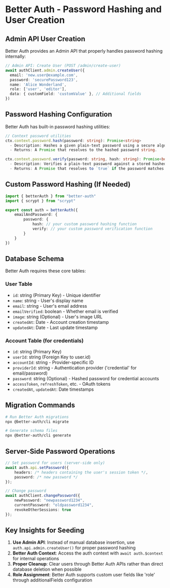 # Better Auth - Password Hashing and User Creation

## Admin API User Creation

Better Auth provides an Admin API that properly handles password hashing internally:

```typescript
// Admin API: Create User (POST /admin/create-user)
await authClient.admin.createUser({
  email: 'new.user@example.com',
  password: 'securePassword123',
  name: 'Alice Wonderland',
  role: ['user', 'editor'],
  data: { customField: 'customValue' }, // Additional fields
})
```

## Password Hashing Configuration

Better Auth has built-in password hashing utilities:

```typescript
// Context password utilities
ctx.context.password.hash(password: string): Promise<string>
  - Description: Hashes a given plain-text password using a secure algorithm.
  - Returns: A Promise that resolves to the hashed password string.

ctx.context.password.verify(password: string, hash: string): Promise<boolean>
  - Description: Verifies a plain-text password against a stored hashed password.
  - Returns: A Promise that resolves to `true` if the password matches the hash, `false` otherwise.
```

## Custom Password Hashing (If Needed)

```typescript
import { betterAuth } from "better-auth"
import { scrypt } from "scrypt"

export const auth = betterAuth({
    emailAndPassword: {
        password: {
            hash: // your custom password hashing function
            verify: // your custom password verification function
        }
    }
})
```

## Database Schema

Better Auth requires these core tables:

### User Table

- `id`: string (Primary Key) - Unique identifier
- `name`: string - User's display name
- `email`: string - User's email address
- `emailVerified`: boolean - Whether email is verified
- `image`: string (Optional) - User's image URL
- `createdAt`: Date - Account creation timestamp
- `updatedAt`: Date - Last update timestamp

### Account Table (for credentials)

- `id`: string (Primary Key)
- `userId`: string (Foreign Key to user.id)
- `accountId`: string - Provider-specific ID
- `providerId`: string - Authentication provider ('credential' for email/password)
- `password`: string (Optional) - Hashed password for credential accounts
- `accessToken`, `refreshToken`, etc. - OAuth tokens
- `createdAt`, `updatedAt`: Date timestamps

## Migration Commands

```bash
# Run Better Auth migrations
npx @better-auth/cli migrate

# Generate schema files
npx @better-auth/cli generate
```

## Server-Side Password Operations

```typescript
// Set password for users (server-side only)
await auth.api.setPassword({
    headers: /* headers containing the user's session token */,
    password: /* new password */
});

// Change password
await authClient.changePassword({
    newPassword: "newpassword1234",
    currentPassword: "oldpassword1234",
    revokeOtherSessions: true
});
```

## Key Insights for Seeding

1. **Use Admin API**: Instead of manual database insertion, use `auth.api.admin.createUser()` for proper password hashing
2. **Better Auth Context**: Access the auth context with `await auth.$context` for internal operations
3. **Proper Cleanup**: Clear users through Better Auth APIs rather than direct database deletion when possible
4. **Role Assignment**: Better Auth supports custom user fields like 'role' through additionalFields configuration

